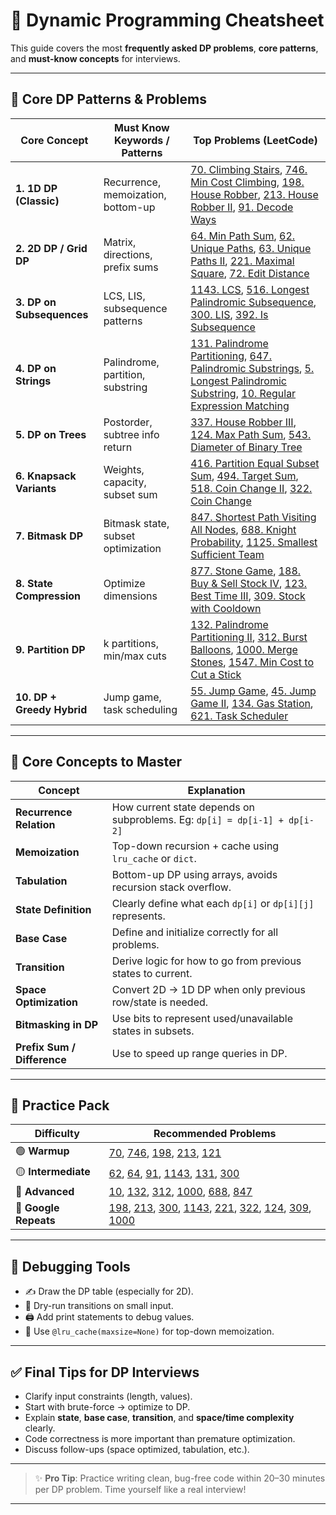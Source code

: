 # 🧠  Dynamic Programming Cheatsheet

This guide covers the most **frequently asked DP problems**, **core patterns**, and **must-know concepts** for interviews.

---

## 🔁 Core DP Patterns & Problems

| Core Concept                  | Must Know Keywords / Patterns                          | Top Problems (LeetCode)                          |
|------------------------------|---------------------------------------------------------|--------------------------------------------------|
| **1. 1D DP (Classic)**        | Recurrence, memoization, bottom-up                     | [70. Climbing Stairs](https://leetcode.com/problems/climbing-stairs/), [746. Min Cost Climbing](https://leetcode.com/problems/min-cost-climbing-stairs/), [198. House Robber](https://leetcode.com/problems/house-robber/), [213. House Robber II](https://leetcode.com/problems/house-robber-ii/), [91. Decode Ways](https://leetcode.com/problems/decode-ways/) |
| **2. 2D DP / Grid DP**        | Matrix, directions, prefix sums                        | [64. Min Path Sum](https://leetcode.com/problems/minimum-path-sum/), [62. Unique Paths](https://leetcode.com/problems/unique-paths/), [63. Unique Paths II](https://leetcode.com/problems/unique-paths-ii/), [221. Maximal Square](https://leetcode.com/problems/maximal-square/), [72. Edit Distance](https://leetcode.com/problems/edit-distance/) |
| **3. DP on Subsequences**     | LCS, LIS, subsequence patterns                         | [1143. LCS](https://leetcode.com/problems/longest-common-subsequence/), [516. Longest Palindromic Subsequence](https://leetcode.com/problems/longest-palindromic-subsequence/), [300. LIS](https://leetcode.com/problems/longest-increasing-subsequence/), [392. Is Subsequence](https://leetcode.com/problems/is-subsequence/) |
| **4. DP on Strings**          | Palindrome, partition, substring                       | [131. Palindrome Partitioning](https://leetcode.com/problems/palindrome-partitioning/), [647. Palindromic Substrings](https://leetcode.com/problems/palindromic-substrings/), [5. Longest Palindromic Substring](https://leetcode.com/problems/longest-palindromic-substring/), [10. Regular Expression Matching](https://leetcode.com/problems/regular-expression-matching/) |
| **5. DP on Trees**            | Postorder, subtree info return                         | [337. House Robber III](https://leetcode.com/problems/house-robber-iii/), [124. Max Path Sum](https://leetcode.com/problems/binary-tree-maximum-path-sum/), [543. Diameter of Binary Tree](https://leetcode.com/problems/diameter-of-binary-tree/) |
| **6. Knapsack Variants**      | Weights, capacity, subset sum                         | [416. Partition Equal Subset Sum](https://leetcode.com/problems/partition-equal-subset-sum/), [494. Target Sum](https://leetcode.com/problems/target-sum/), [518. Coin Change II](https://leetcode.com/problems/coin-change-ii/), [322. Coin Change](https://leetcode.com/problems/coin-change/) |
| **7. Bitmask DP**             | Bitmask state, subset optimization                    | [847. Shortest Path Visiting All Nodes](https://leetcode.com/problems/shortest-path-visiting-all-nodes/), [688. Knight Probability](https://leetcode.com/problems/knight-probability-in-chessboard/), [1125. Smallest Sufficient Team](https://leetcode.com/problems/smallest-sufficient-team/) |
| **8. State Compression**      | Optimize dimensions                                    | [877. Stone Game](https://leetcode.com/problems/stone-game/), [188. Buy & Sell Stock IV](https://leetcode.com/problems/best-time-to-buy-and-sell-stock-iv/), [123. Best Time III](https://leetcode.com/problems/best-time-to-buy-and-sell-stock-iii/), [309. Stock with Cooldown](https://leetcode.com/problems/best-time-to-buy-and-sell-stock-with-cooldown/) |
| **9. Partition DP**           | k partitions, min/max cuts                            | [132. Palindrome Partitioning II](https://leetcode.com/problems/palindrome-partitioning-ii/), [312. Burst Balloons](https://leetcode.com/problems/burst-balloons/), [1000. Merge Stones](https://leetcode.com/problems/minimum-cost-to-merge-stones/), [1547. Min Cost to Cut a Stick](https://leetcode.com/problems/minimum-cost-to-cut-a-stick/) |
| **10. DP + Greedy Hybrid**    | Jump game, task scheduling                            | [55. Jump Game](https://leetcode.com/problems/jump-game/), [45. Jump Game II](https://leetcode.com/problems/jump-game-ii/), [134. Gas Station](https://leetcode.com/problems/gas-station/), [621. Task Scheduler](https://leetcode.com/problems/task-scheduler/) |

---

## 🔑 Core Concepts to Master

| Concept                    | Explanation |
|---------------------------|-------------|
| **Recurrence Relation**   | How current state depends on subproblems. Eg: `dp[i] = dp[i-1] + dp[i-2]` |
| **Memoization**           | Top-down recursion + cache using `lru_cache` or `dict`. |
| **Tabulation**            | Bottom-up DP using arrays, avoids recursion stack overflow. |
| **State Definition**      | Clearly define what each `dp[i]` or `dp[i][j]` represents. |
| **Base Case**             | Define and initialize correctly for all problems. |
| **Transition**            | Derive logic for how to go from previous states to current. |
| **Space Optimization**    | Convert 2D → 1D DP when only previous row/state is needed. |
| **Bitmasking in DP**      | Use bits to represent used/unavailable states in subsets. |
| **Prefix Sum / Difference**| Use to speed up range queries in DP. |

---

## 🧪 Practice Pack

| Difficulty      | Recommended Problems                                   |
|-----------------|--------------------------------------------------------|
| 🟢 **Warmup**    | [70](https://leetcode.com/problems/climbing-stairs/), [746](https://leetcode.com/problems/min-cost-climbing-stairs/), [198](https://leetcode.com/problems/house-robber/), [213](https://leetcode.com/problems/house-robber-ii/), [121](https://leetcode.com/problems/best-time-to-buy-and-sell-stock/) |
| 🟡 **Intermediate** | [62](https://leetcode.com/problems/unique-paths/), [64](https://leetcode.com/problems/minimum-path-sum/), [91](https://leetcode.com/problems/decode-ways/), [1143](https://leetcode.com/problems/longest-common-subsequence/), [131](https://leetcode.com/problems/palindrome-partitioning/), [300](https://leetcode.com/problems/longest-increasing-subsequence/) |
| 🔴 **Advanced**  | [10](https://leetcode.com/problems/regular-expression-matching/), [132](https://leetcode.com/problems/palindrome-partitioning-ii/), [312](https://leetcode.com/problems/burst-balloons/), [1000](https://leetcode.com/problems/minimum-cost-to-merge-stones/), [688](https://leetcode.com/problems/knight-probability-in-chessboard/), [847](https://leetcode.com/problems/shortest-path-visiting-all-nodes/) |
| 🚨 **Google Repeats** | [198](https://leetcode.com/problems/house-robber/), [213](https://leetcode.com/problems/house-robber-ii/), [300](https://leetcode.com/problems/longest-increasing-subsequence/), [1143](https://leetcode.com/problems/longest-common-subsequence/), [221](https://leetcode.com/problems/maximal-square/), [322](https://leetcode.com/problems/coin-change/), [124](https://leetcode.com/problems/binary-tree-maximum-path-sum/), [309](https://leetcode.com/problems/best-time-to-buy-and-sell-stock-with-cooldown/), [1000](https://leetcode.com/problems/minimum-cost-to-merge-stones/) |

---

## 🧰 Debugging Tools

- ✍️ Draw the DP table (especially for 2D).
- 🔎 Dry-run transitions on small input.
- 🖨️ Add print statements to debug values.
- 🧠 Use `@lru_cache(maxsize=None)` for top-down memoization.

---

## ✅ Final Tips for  DP Interviews

- Clarify input constraints (length, values).
- Start with brute-force → optimize to DP.
- Explain **state**, **base case**, **transition**, and **space/time complexity** clearly.
- Code correctness is more important than premature optimization.
- Discuss follow-ups (space optimized, tabulation, etc.).

---

> ✨ **Pro Tip**: Practice writing clean, bug-free code within 20–30 minutes per DP problem. Time yourself like a real interview!

---
